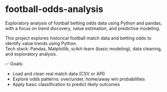 # football-odds-analysis
Exploratory analysis of football betting odds data using Python and pandas, with a focus on trend discovery, value estimation, and predictive modeling.

This project explores historical football match data and betting odds to identify value trends using Python.  
Tech stack: Pandas, Matplotlib, scikit-learn (basic modeling), data cleaning, and exploratory analysis.

✅ Goals:
- Load and clean real match data (CSV or API)
- Explore odds patterns: over/under, home/away win probabilities
- Apply basic classification to predict likely outcomes

